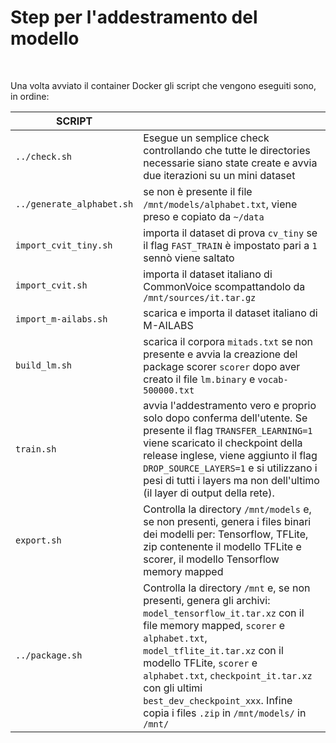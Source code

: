 Step per l'addestramento del modello
=================
</br>

Una volta avviato il container Docker gli script che vengono eseguiti sono, in ordine:

| SCRIPT   |  |
| -------------  | ------------- |
| `../check.sh`   | Esegue un semplice check controllando che tutte le directories necessarie siano state create e avvia due iterazioni su un mini dataset  |
| `../generate_alphabet.sh`  | se non è presente il file `/mnt/models/alphabet.txt`, viene preso e copiato da `~/data` |
| `import_cvit_tiny.sh`  | importa il dataset di prova `cv_tiny` se il flag `FAST_TRAIN` è impostato pari a `1` sennò viene saltato  |
| `import_cvit.sh`  | importa il dataset italiano di CommonVoice scompattandolo da `/mnt/sources/it.tar.gz`  |
| `import_m-ailabs.sh`  | scarica e importa il dataset italiano di M-AILABS  |
| `build_lm.sh`  | scarica il corpora `mitads.txt` se non presente e avvia la creazione del package scorer `scorer` dopo aver creato il file `lm.binary` e `vocab-500000.txt` |
| `train.sh`  | avvia l'addestramento vero e proprio solo dopo conferma dell'utente. Se presente il flag `TRANSFER_LEARNING=1` viene scaricato il checkpoint della release inglese, viene aggiunto il flag `DROP_SOURCE_LAYERS=1` e si utilizzano i pesi di tutti i layers ma non dell'ultimo (il layer di output della rete).
| `export.sh`  | Controlla la directory `/mnt/models` e, se non presenti, genera i files binari dei modelli per: Tensorflow, TFLite, zip contenente il modello TFLite e scorer, il modello Tensorflow memory mapped|
| `../package.sh` | Controlla la directory `/mnt` e, se non presenti, genera gli archivi: `model_tensorflow_it.tar.xz` con il file memory mapped, `scorer` e `alphabet.txt`, `model_tflite_it.tar.xz` con il modello TFLite, `scorer` e `alphabet.txt`, `checkpoint_it.tar.xz` con gli ultimi `best_dev_checkpoint_xxx`. Infine copia i files `.zip` in `/mnt/models/` in `/mnt/`
